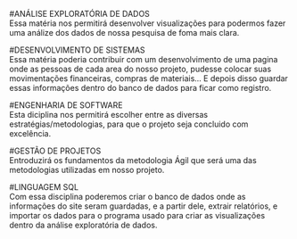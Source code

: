 #ANÁLISE EXPLORATÓRIA DE DADOS  
Essa matéria nos permitirá desenvolver visualizações para podermos fazer uma análize dos dados de nossa pesquisa de foma mais clara.  

#DESENVOLVIMENTO DE SISTEMAS  
Essa matéria poderia contribuir com um desenvolvimento de uma pagina onde as pessoas de cada area do nosso projeto, pudesse colocar suas movimentações financeiras, compras de materiais... E depois disso guardar essas informações dentro do banco de dados para ficar como registro.  

#ENGENHARIA DE SOFTWARE  
Esta diciplina nos permitirá escolher entre as diversas estratégias/metodologias, para que o projeto seja concluido com excelência.  

#GESTÃO DE PROJETOS  
Entroduzirá os fundamentos da metodologia Ágil que será uma das metodologias utilizadas em nosso projeto.  

#LINGUAGEM SQL  
Com essa disciplina poderemos criar o banco de dados onde as informações do site seram guardadas, e a partir dele, extrair relatórios, e importar os dados para o programa usado para criar as visualizações dentro da análise exploratória de dados.  
